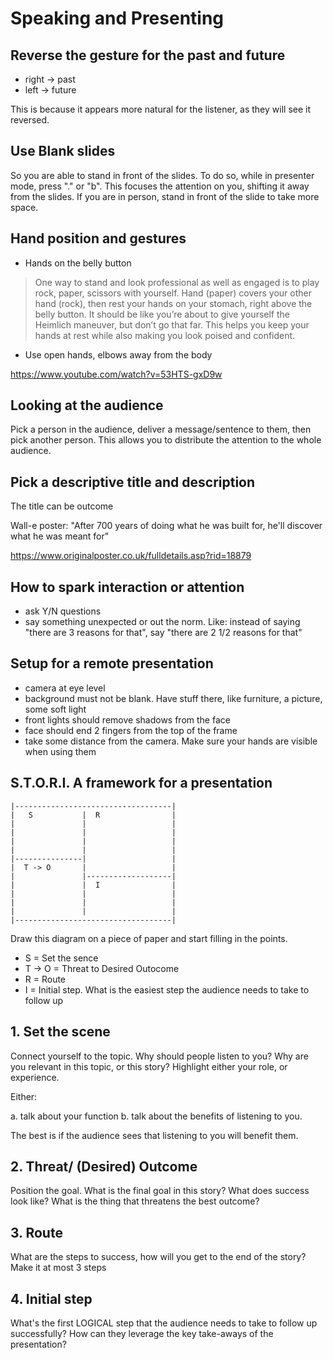 # Speaking and Presenting

## Reverse the gesture for the past and future

- right -> past
- left -> future

This is because it appears more natural for the listener, as they will see it reversed.

## Use Blank slides
So you are able to stand in front of the slides. To do so, while in presenter mode, press "." or "b".
This focuses the attention on you, shifting it away from the slides.
If you are in person, stand in front of the slide to take more space.

## Hand position and gestures
- Hands on the belly button

> One way to stand and look professional as well as engaged is to play rock, paper, scissors with yourself. Hand (paper) covers your other hand (rock), then rest your hands on your stomach, right above the belly button. It should be like you’re about to give yourself the Heimlich maneuver, but don’t go that far. This helps you keep your hands at rest while also making you look poised and confident.

- Use open hands, elbows away from the body

https://www.youtube.com/watch?v=53HTS-gxD9w

## Looking at the audience
Pick a person in the audience, deliver a message/sentence to them, then pick another person.
This allows you to distribute the attention to the whole audience.

## Pick a descriptive title and description
The title can be outcome 

Wall-e poster: "After 700 years of doing what he was built for, he'll discover what he was meant for"

https://www.originalposter.co.uk/fulldetails.asp?rid=18879


## How to spark interaction or attention
- ask Y/N questions
- say something unexpected or out the norm. Like: instead of saying "there are 3 reasons for that", say "there are 2 1/2 reasons for that"

## Setup for a remote presentation
- camera at eye level
- background must not be blank. Have stuff there, like furniture, a picture, some soft light
- front lights should remove shadows from the face
- face should end 2 fingers from the top of the frame
- take some distance from the camera. Make sure your hands are visible when using them

## S.T.O.R.I. A framework for a presentation

```
|-----------------------------------|
|   S           |  R                |
|               |                   |
|               |                   |
|               |                   |
|               |                   |
|---------------|                   |
|  T -> O       |                   |
|               |-------------------|
|               |  I                |
|               |                   |
|               |                   |
|               |                   |
|-----------------------------------|

```

Draw this diagram on a piece of paper and start filling in the points.

- S = Set the sence
- T -> O = Threat to Desired Outocome
- R = Route
- I = Initial step. What is the easiest step the audience needs to take to follow up

## 1. Set the scene

Connect yourself to the topic. 
Why should people listen to you?
Why are you relevant in this topic, or this story?
Highlight either your role, or experience.

Either:

a. talk about your function
b. talk about the benefits of listening to you. 

The best is if the audience sees that listening to you will benefit them.

## 2. Threat/ (Desired) Outcome

Position the goal. What is the final goal in this story? What does success look like? What is the thing that threatens the best outcome?

## 3. Route

What are the steps to success, how will you get to the end of the story?
Make it at most 3 steps

## 4. Initial step
What's the first LOGICAL step that the audience needs to take to follow up successfully? How can they leverage the key take-aways of the presentation?


